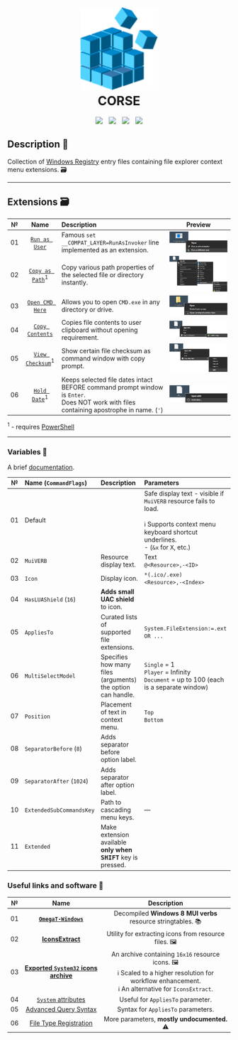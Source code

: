 <h1 align=center>
	<img src=Documents/Pictures/Registry.svg width=175>
	<br>
	CORSE
</h1>

<p align=center>
	<img src="https://img.shields.io/badge/Platform-Windows%208-0078D6?logo=Windows&LogoColor=white&style=for-the-badge">　<a href="License.txt"><img src="https://img.shields.io/github/license/kubinka0505/CORSE?logo=readthedocs&logoColor=white&style=for-the-badge"></a>　<img src="https://img.shields.io/github/repo-size/kubinka0505/CORSE?style=for-the-badge">　<a href="https://codeclimate.com/github/kubinka0505/CORSE"><a href="https://app.codacy.com/gh/kubinka0505/CORSE"><img src="https://img.shields.io/codacy/grade/0b21f77d557f42bbaa447bca8d3b03f5?logo=codacy&style=for-the-badge"></a>
</p>

## Description 📝
Collection of [Windows Registry](https://en.wikipedia.org/wiki/Windows_Registry) entry files containing file explorer context menu extensions. 🗃️

---

## Extensions 🗃️
| № | Name | Description | Preview |
|:-:|:-:|:-|:-:|
| 01 | [`Run as User`](Files/Extensions/Run_as_User) | Famous `set __COMPAT_LAYER=RunAsInvoker` line implemented as an extension. | <img src="Documents/Pictures/Showcase/Run_as_User/Executable.png" height=50%> |
| 02 | [`Copy as Path`](Files/Extensions/Copy_as_Path)<sup>1</sup> | Copy various path properties of the selected file or directory instantly. | <img src="Documents/Pictures/Showcase/Copy_as_Path/File.png" height=50%> |
| 03 | [`Open CMD Here`](Files/Extensions/Open_CMD_Here) | Allows you to open `CMD.exe` in any directory or drive. | <img src="Documents/Pictures/Showcase/Open_CMD_Here/Directory.png" height=50%> |
| 04 | [`Copy Contents`](Files/Extensions/Copy_Contents) | Copies file contents to user clipboard without opening requirement. | <img src="Documents/Pictures/Showcase/Copy_Contents/File.png" height=50%> |
| 05 | [`View Checksum`](Files/Extensions/View_Checksum)<sup>1</sup> | Show certain file checksum as command window with copy prompt. | <img src="Documents/Pictures/Showcase/View_Checksum/File.png" height=50%> |
| 06 | [`Hold Date`](Files/Extensions/Hold_Date)<sup>1</sup> | Keeps selected file dates intact BEFORE command prompt window is `Enter`.<br>Does NOT work with files containing apostrophe in name. (`'`) | <img src="Documents/Pictures/Showcase/Hold_Date/File.png" height=50%> |

<sup>1</sup> - requires [PowerShell](https://wikipedia.org/wiki/PowerShell)

---

### Variables 📝
A brief [documentation](https://learn.microsoft.com/en-us/windows/win32/shell/context-menu).

| № | Name (`CommandFlags`) | Description | Parameters |
|:-:|:-|:-|:-|
| 01 | Default | | Safe display text - visible if `MuiVERB` resource fails to load.<br><br>ℹ️ Supports context menu keyboard shortcut underlines.<br>- (`&x` for <kbd>X</kbd>, etc.) |
| 02 | `MuiVERB` | Resource display text. | Text<br>`@<Resource>,-<ID>` |
| 03 | `Icon` | Display icon. | `*(.ico/.exe)`<br>`<Resource>,-<Index>` |
| 04 | `HasLUAShield` (`16`) | **Adds small UAC shield** to icon. | |
| 05 | `AppliesTo` | Curated lists of supported file extensions. | `System.FileExtension:=.ext OR ...` |
| 06 | `MultiSelectModel` | Specifies how many files (arguments) the option can handle. | `Single` = 1<br>`Player` = Infinity<br>`Document` = up to 100 (each is a separate window) |
| 07 | `Position` | Placement of text in context menu. | `Top`<br>`Bottom` |
| 08 | `SeparatorBefore` (`8`)| Adds separator before option label. | |
| 09 | `SeparatorAfter` (`1024`) | Adds separator after option label. | |
| 10 | `ExtendedSubCommandsKey` | Path to cascading menu keys. | — |
| 11 | `Extended` | Make extension available **only when <kbd>SHIFT</kbd>** key is pressed. | |
	
### Useful links and software 🔗
| № | Name | Description |
|:-:|:-:|:-:|
| 01 | [**`OmegaT-Windows`**](https://github.com/Belarus/OmegaT-Windows/tree/master/Windows/source/8/mui/Windows/System32/be-BY) | Decompiled **Windows 8** **MUI verbs** resource stringtables. 📚 |
| 02 | [**IconsExtract**](https://www.nirsoft.net/utils/iconsext.html) | Utility for extracting icons from resource files. 🖼️ | 
| 03 | [**Exported `System32` icons archive**](https://github.com/kubinka0505/CORSE/raw/master/Files/System32_DLL_Icons.zip) | An archive containing `16x16` resource icons. 🖼️<br>ℹ️ Scaled to a higher resolution for workflow enhancement.<br>ℹ️ An alternative for `IconsExtract`. |
| 04 | [`System` attributes](https://learn.microsoft.com/en-us/previous-versions//ff521735(v=vs.85)#system) | Useful for `AppliesTo` parameter. |
| 05 | [Advanced Query Syntax](https://learn.microsoft.com/pl-pl/windows/win32/lwef/-search-2x-wds-aqsreference#desktop-search-syntax) | Syntax for `AppliesTo` parameters. |
| 06 | [File Type Registration](https://windowssucks.wordpress.com/file-type-registration) | More parameters, **mostly undocumented.** ⚠️ |<h1 align=center> |